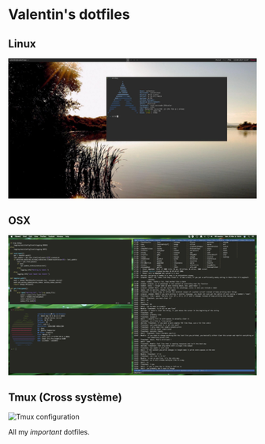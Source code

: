 # Valentin's dotfiles

## Linux
![Linux configuration](tilling/linux/preview.jpg)

## OSX
![OSX configuration](tilling/osx/capture.png)

## Tmux (Cross système)
![Tmux configuration](tilling/tmux/capture.png)

All my *important* dotfiles.

